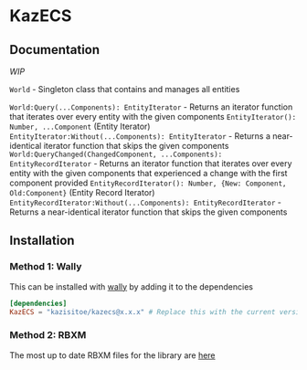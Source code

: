 # KazECS

## Documentation
*WIP*

``World`` - Singleton class that contains and manages all entities

``World:Query(...Components): EntityIterator`` - Returns an iterator function that iterates over every entity with the given components
``EntityIterator(): Number, ...Component`` (Entity Iterator)
``EntityIterator:Without(...Components): EntityIterator`` - Returns a near-identical iterator function that skips the given components
``World:QueryChanged(ChangedComponent, ...Components): EntityRecordIterator`` - Returns an iterator function that iterates over every entity with the given components that experienced a change with the first component provided
``EntityRecordIterator(): Number, {New: Component, Old:Component}`` (Entity Record Iterator)
``EntityRecordIterator:Without(...Components): EntityRecordIterator`` - Returns a near-identical iterator function that skips the given components

## Installation
### Method 1: Wally
This can be installed with [wally]('https://github.com/UpliftGames/wally') by adding it to the dependencies
```toml
[dependencies]
KazECS = "kazisitoe/kazecs@x.x.x" # Replace this with the current version, or just get it at the wally.run website
```

### Method 2: RBXM
The most up to date RBXM files for the library are [here]('https://github.com/Kazisitoe/KazECS/releases')
